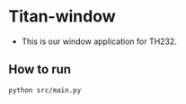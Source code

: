 # Titan-window

* This is our window application for TH232.


## How to run

```bash
python src/main.py
```
